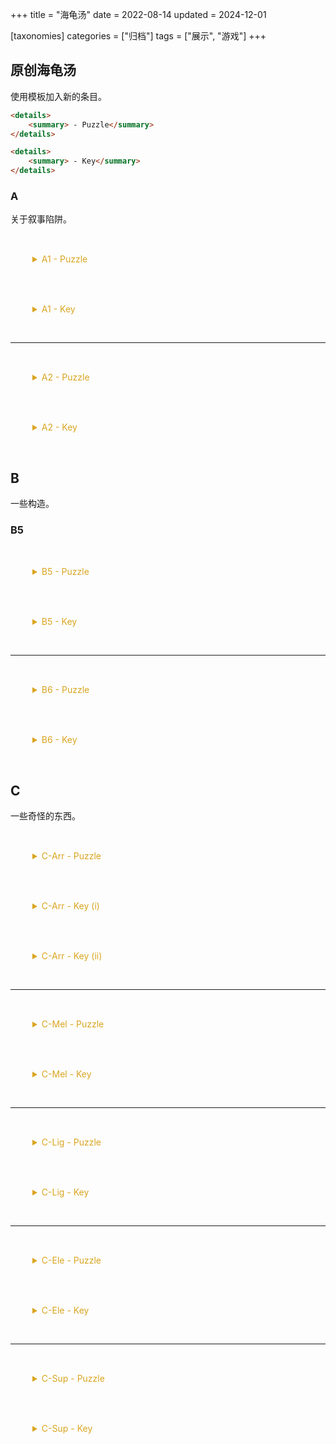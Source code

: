 +++
title = "海龟汤"
date = 2022-08-14
updated = 2024-12-01

[taxonomies]
categories = ["归档"]
tags = ["展示", "游戏"]
+++

<style>
	details {
    	padding: 1.25em 1.5em;
	}

	summary {
    	color: goldenrod;
    	padding: 1em;
		cursor: pointer;
	}
</style>

## 原创海龟汤
使用模板加入新的条目。
```html
<details>
	<summary> - Puzzle</summary>
</details>

<details>
	<summary> - Key</summary>
</details>
```

### A
关于叙事陷阱。

<details>
	<summary>A1 - Puzzle</summary>
	A 邀请 B、C 参加一次聚会，但是 B 拒绝了，而 C 半路有事没有去，甚至 A 自己也没有去。
	一个月后 B 邀请 A、C 参加一次聚会，但是 A 联系不到，而 C 拒绝了。
	一个月后有人发现 A、B、C 都呈死亡状态。
</details>

<details>
	<summary>A1 - Key</summary>
	A、B 与 C 使用了人工智能系统替代自己参与社交，这包含了在死后假装自己还活着的功能。
	参考了 David Eagleman《死亡的故事·死亡开关》。
</details>

---

<details>
	<summary>A2 - Puzzle</summary>
	你在看电视上的魔术师 A 表演：只见 B 把 A 切碎放进一个箱子里，过了一会 A 爬了出来。
</details>

<details>
	<summary>A2 - Key</summary>
	视频可以剪辑。
</details>

## B
一些构造。

### B5

<details>
	<summary>B5 - Puzzle</summary>
	A 与 B 打羽毛球，A 死了。
</details>

<details>
	<summary>B5 - Key</summary>
	B 的发球可以确定 A 的位置，此时 C 让灯坠下来。
</details>

---

<details>
	<summary>B6 - Puzzle</summary>
	A 与 B 下国际象棋，B 的兵升变了，然后 A 死了。
</details>

<details>
	<summary>B6 - Key</summary>
	B 换的棋子是高压电源，A 的棋子与棋盘可以导电。
</details>

## C
一些奇怪的东西。

<details>
	<summary>C-Arr - Puzzle</summary>
	A 说「要除掉 B」，因为 B 的原因，A 被逮捕了。
</details>

<details>
	<summary>C-Arr - Key (i)</summary>
	A 高考作弊。
</details>

<details>
	<summary>C-Arr - Key (ii)</summary>
	除以 0“不合法”。
</details>

---

<details>
	<summary>C-Mel - Puzzle</summary>
	A 在瓜果批发市场买了一个西瓜，上了一辆公交车，然后死了。
</details>

<details>
	<summary>C-Mel - Key</summary>
	一群人在伪装成西瓜的容器里装了 1/2 临界质量的核燃料，为保密互相不认识，上同一辆公交车在特定的地方放在一起引爆。
</details>

---

<details>
	<summary>C-Lig - Puzzle</summary>
	A 是末日来临时的光，可依然被驱赶，如同羔羊。
</details>

<details>
	<summary>C-Lig - Key</summary>
	一个人为写论文培养了一些荧光小鼠，用完后把它们收集起来杀死了。
</details>

---

<details>
	<summary>C-Ele - Puzzle</summary>
	A 在 1 楼进电梯，当电梯在二楼打开时，人们发现找不到 A 了。
</details>

<details>
	<summary>C-Ele - Key</summary>
	A 是电梯（大电梯套小电梯），人们在二楼进入了 A，意识不到它是 A。
</details>

---

<details>
	<summary>C-Sup - Puzzle</summary>
	A。（有超自然现象：A 有某种超能力）
</details>

<details>
	<summary>C-Sup - Key</summary>
	A 知晓我的存在，是乐子人，希望这个海龟汤不被猜出来。A 可以与我合作，改变我的海龟汤叙述（通常是使用自编的场景来误导猜者）。
</details>
